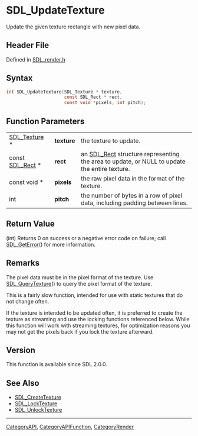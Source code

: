 # SDL_UpdateTexture

Update the given texture rectangle with new pixel data.

## Header File

Defined in [SDL_render.h](https://github.com/libsdl-org/SDL/blob/SDL2/include/SDL_render.h)

## Syntax

```c
int SDL_UpdateTexture(SDL_Texture * texture,
                      const SDL_Rect * rect,
                      const void *pixels, int pitch);
```

## Function Parameters

|                              |             |                                                                                                          |
| ---------------------------- | ----------- | -------------------------------------------------------------------------------------------------------- |
| [SDL_Texture](SDL_Texture) * | **texture** | the texture to update.                                                                                   |
| const [SDL_Rect](SDL_Rect) * | **rect**    | an [SDL_Rect](SDL_Rect) structure representing the area to update, or NULL to update the entire texture. |
| const void *                 | **pixels**  | the raw pixel data in the format of the texture.                                                         |
| int                          | **pitch**   | the number of bytes in a row of pixel data, including padding between lines.                             |

## Return Value

(int) Returns 0 on success or a negative error code on failure; call
[SDL_GetError](SDL_GetError)() for more information.

## Remarks

The pixel data must be in the pixel format of the texture. Use
[SDL_QueryTexture](SDL_QueryTexture)() to query the pixel format of the
texture.

This is a fairly slow function, intended for use with static textures that
do not change often.

If the texture is intended to be updated often, it is preferred to create
the texture as streaming and use the locking functions referenced below.
While this function will work with streaming textures, for optimization
reasons you may not get the pixels back if you lock the texture afterward.

## Version

This function is available since SDL 2.0.0.

## See Also

- [SDL_CreateTexture](SDL_CreateTexture)
- [SDL_LockTexture](SDL_LockTexture)
- [SDL_UnlockTexture](SDL_UnlockTexture)






----
[CategoryAPI](CategoryAPI), [CategoryAPIFunction](CategoryAPIFunction), [CategoryRender](CategoryRender)

